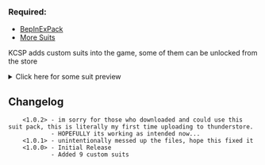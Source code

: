 ### __Required__: 
- [BepInExPack](https://thunderstore.io/c/lethal-company/p/BepInEx/BepInExPack/)
- [More Suits](https://thunderstore.io/c/lethal-company/p/x753/More_Suits/)

KCSP adds custom suits into the game, some of them can be unlocked from the store
<details>
  <summary>Click here for some suit preview</summary>
  
  #### *please note that suits may look different in-game
## Stargazer
![Stargazer](https://komodolegend18.github.io/projects/Mods/LethalCompany/KCSP/stargazer.png "Stargazer")
- helmet visor glow in the dark
## Onigiri
![Onigiri](https://komodolegend18.github.io/projects/Mods/LethalCompany/KCSP/onigiri.png "Onigiri")
- helmet visor glow in the dark
## Jungle Camo
![Jungle Camo](https://komodolegend18.github.io/projects/Mods/LethalCompany/KCSP/jungle.png "Jungle Camo")
## Desert Camo
![Desert Camo](https://komodolegend18.github.io/projects/Mods/LethalCompany/KCSP/desert.png "Desert Camo")
## Wireframe
![Wireframe](https://komodolegend18.github.io/projects/Mods/LethalCompany/KCSP/wireframe.png "Wireframe")
- entire costume glow in the dark
--- 
#### you can find the rest of the suits in-game
---
</details>


## Changelog
        <1.0.2> - im sorry for those who downloaded and could use this suit pack, this is literally my first time uploading to thunderstore.
                - HOPEFULLY its working as intended now...
        <1.0.1> - unintentionally messed up the files, hope this fixed it
        <1.0.0> - Initial Release
                - Added 9 custom suits